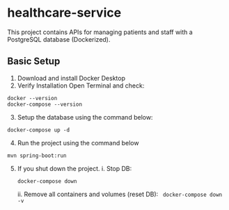 # healthcare-service
This project contains APIs for managing patients and staff with a PostgreSQL database (Dockerized).
## Basic Setup
1. Download and install Docker Desktop
2. Verify Installation 
Open Terminal and check:
```
docker --version
docker-compose --version
```
3. Setup the database using the command below:
```
docker-compose up -d
```
4. Run the project using the command below
```
mvn spring-boot:run
```
5. If you shut down the project.
   i. Stop DB:
      ```
      docker-compose down
      ```
   ii. Remove all containers and volumes (reset DB):
       ``` 
       docker-compose down -v
       ```
